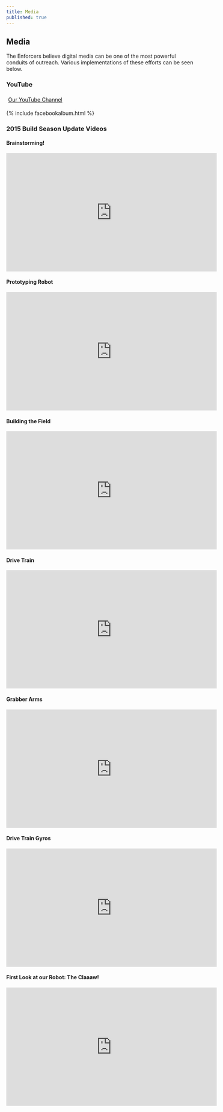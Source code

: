 ```yaml
---
title: Media
published: true
---
```


## Media

The Enforcers believe digital media can be one of the most powerful conduits of outreach. Various implementations of these efforts can be seen below.

### YouTube

<div style="text-align:left; padding:5px;">
<a class="btn" href="http://www.youtube.com/user/Team178Enforcers" target="_blank">Our YouTube Channel</a>
</div>

{% include facebookalbum.html %}


### 2015 Build Season Update Videos

#### Brainstorming!
<iframe width="560" height="315" src="https://www.youtube-nocookie.com/embed/PamrDVDoD-A" frameborder="0" allowfullscreen="allowfullscreen"></iframe>

#### Prototyping Robot
<iframe width="560" height="315" src="https://www.youtube-nocookie.com/embed/rjuI2C1lCEM" frameborder="0" allowfullscreen="allowfullscreen"></iframe>

#### Building the Field
<iframe width="560" height="315" src="https://www.youtube-nocookie.com/embed/a4By92A33s0" frameborder="0" allowfullscreen="allowfullscreen"></iframe>

#### Drive Train
<iframe width="560" height="315" src="https://www.youtube-nocookie.com/embed/Nv4A25gA1vM" frameborder="0" allowfullscreen="allowfullscreen"></iframe>

#### Grabber Arms
<iframe width="560" height="315" src="https://www.youtube-nocookie.com/embed/32f-OtEJJBM" frameborder="0" allowfullscreen="allowfullscreen"></iframe>

#### Drive Train Gyros
<iframe width="560" height="315" src="https://www.youtube-nocookie.com/embed/P6tiBmdEuTU" frameborder="0" allowfullscreen="allowfullscreen"></iframe>

#### First Look at our Robot: The Claaaw!
<iframe width="560" height="315" src="https://www.youtube-nocookie.com/embed/8aZYZkQN0tY" frameborder="0" allowfullscreen="allowfullscreen"></iframe>
